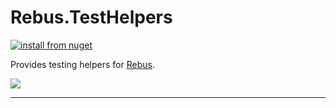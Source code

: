 # Rebus.TestHelpers

[![install from nuget](https://img.shields.io/nuget/v/Rebus.TestHelpers.svg?style=flat-square)](https://www.nuget.org/packages/Rebus.TestHelpers)

Provides testing helpers for [Rebus](https://github.com/rebus-org/Rebus).

![](https://raw.githubusercontent.com/rebus-org/Rebus/master/artwork/little_rebusbus2_copy-200x200.png)

---

